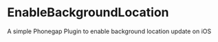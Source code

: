 EnableBackgroundLocation
=========================

A simple Phonegap Plugin to enable background location update on iOS

